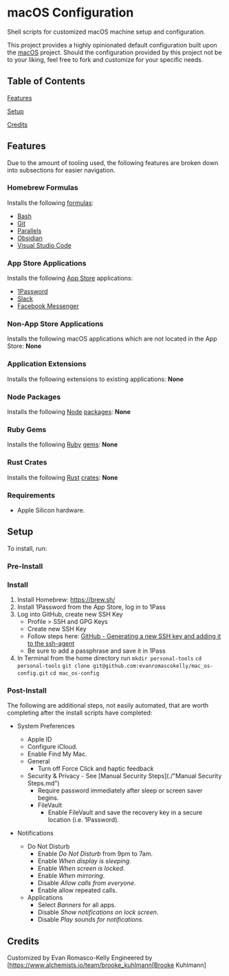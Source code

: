 # macOS Configuration

Shell scripts for customized macOS machine setup and configuration.

This project provides a highly opinionated default configuration built upon the
[macOS](https://www.alchemists.io/projects/mac_os) project. Should the configuration provided by
this project not be to your liking, feel free to fork and customize for your specific needs.



## Table of Contents

[Features](#features)

[Setup](#setup)

[Credits](#credits)



## Features

Due to the amount of tooling used, the following features are broken down into subsections for
easier navigation.


### Homebrew Formulas

Installs the following [formulas](https://brew.sh):

* [Bash](https://www.gnu.org/software/bash)
* [Git](https://git-scm.com)
* [Parallels](https://www.parallels.com/)
* [Obsidian](https://obsidian.md)
* [Visual Studio Code](https://code.visualstudio.com)


### App Store Applications

Installs the following [App Store](https://www.apple.com/app-store) applications:

* [1Password](https://1password.com)
* [Slack](https://slack.com)
* [Facebook Messenger](https://apps.apple.com/us/app/messenger/id1480068668?mt=12)


### Non-App Store Applications
Installs the following macOS applications which are not located in the App Store: **None**

### Application Extensions
Installs the following extensions to existing applications: **None**

### Node Packages
Installs the following [Node](https://nodejs.org) [packages](https://www.npmjs.com): **None**

### Ruby Gems
Installs the following [Ruby](https://www.ruby-lang.org) [gems](https://rubygems.org): **None**

### Rust Crates
Installs the following [Rust](https://www.rust-lang.org) [crates](https://crates.io): **None**

### Requirements

* Apple Silicon hardware.


## Setup

To install, run:

### Pre-Install


### Install

1. Install Homebrew: https://brew.sh/
2. Install 1Password from the App Store, log in to 1Pass
3. Log into GitHub, create new SSH Key
    * Profile > SSH and GPG Keys
    * Create new SSH Key
    * Follow steps here: [GitHub - Generating a new SSH key and adding it to the ssh-agent](https://docs.github.com/en/authentication/connecting-to-github-with-ssh/generating-a-new-ssh-key-and-adding-it-to-the-ssh-agent)
    * Be sure to add a passphrase and save it in 1Pass
4. In Terminal from the home directory run
    `mkdir personal-tools`
    `cd personal-tools`
    `git clone git@github.com:evanromascokelly/mac_os-config.git`
    `cd mac_os-config`


### Post-Install

The following are additional steps, not easily automated, that are worth completing after the
install scripts have completed:

* System Preferences
    * Apple ID
    * Configure iCloud.
    * Enable Find My Mac.
    * General
        * Turn off Force Click and haptic feedback
    * Security & Privacy - See [Manual Security Steps](./"Manual Security Steps.md")
        * Require password immediately after sleep or screen saver begins.
        * FileVault
            * Enable FileVault and save the recovery key in a secure location (i.e. 1Password).


* Notifications
    * Do Not Disturb
        * Enable _Do Not Disturb_ from 9pm to 7am.
        * Enable _When display is sleeping_.
        * Enable _When screen is locked_.
        * Enable _When mirroring_.
        * Disable _Allow calls from everyone_.
        * Enable allow repeated calls.
    * Applications
        * Select _Banners_ for all apps.
        * Disable _Show notifications on lock screen_.
        * Disable _Play sounds for notifications_.



## Credits

Customized by Evan Romasco-Kelly
Engineered by [https://www.alchemists.io/team/brooke_kuhlmann[Brooke Kuhlmann]
